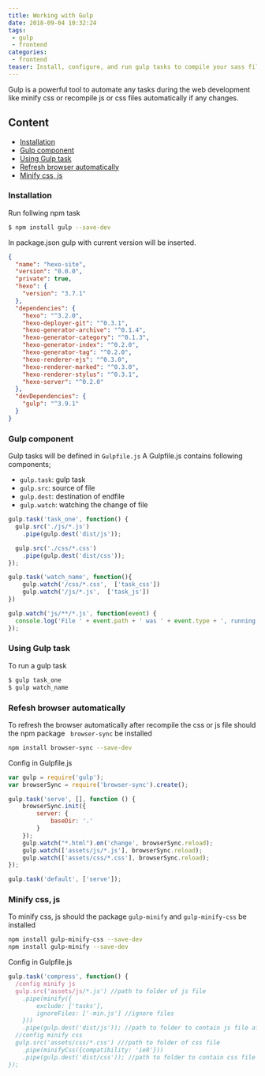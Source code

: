 ```yaml
---
title: Working with Gulp
date: 2018-09-04 10:32:24
tags:
 - gulp
 - frontend
categories:
 - frontend
teaser: Install, configure, and run gulp tasks to compile your sass files or synschronize your browser.
---
```


Gulp is a powerful tool to automate any tasks during the web development like minify css or recompile js or css files automatically if any changes.


## Content
  * [Installation](#Installation)
  * [Gulp component](#Gulp-component)
  * [Using Gulp task](#Using-Gulp-task)
  * [Refresh browser automatically](#Refesh-browser-automatically)
  * [Minify css, js](#Minify-css-js)

### Installation

Run follwing npm task
``` bash
$ npm install gulp --save-dev
```
In package.json gulp with current version  will be inserted.

``` json
{
  "name": "hexo-site",
  "version": "0.0.0",
  "private": true,
  "hexo": {
    "version": "3.7.1"
  },
  "dependencies": {
    "hexo": "^3.2.0",
    "hexo-deployer-git": "^0.3.1",
    "hexo-generator-archive": "^0.1.4",
    "hexo-generator-category": "^0.1.3",
    "hexo-generator-index": "^0.2.0",
    "hexo-generator-tag": "^0.2.0",
    "hexo-renderer-ejs": "^0.3.0",
    "hexo-renderer-marked": "^0.3.0",
    "hexo-renderer-stylus": "^0.3.1",
    "hexo-server": "^0.2.0"
  },
  "devDependencies": {
    "gulp": "^3.9.1"
  }
}
```

### Gulp component

Gulp tasks will be defined in `Gulpfile.js`
A Gulpfile.js contains following components;
* `gulp.task`: gulp task
* `gulp.src`: source of file
* `gulp.dest`: destination of endfile
* `gulp.watch`: watching the change of file


``` js
gulp.task('task_one', function() {
  gulp.src('./js/*.js')
    .pipe(gulp.dest('dist/js'));

  gulp.src('./css/*.css')
    .pipe(gulp.dest('dist/css'));
});

gulp.task('watch_name', function(){
    gulp.watch('/css/*.css',  ['task_css'])
    gulp.watch('/js/*.js',  ['task_js'])
})

gulp.watch('js/**/*.js', function(event) {
  console.log('File ' + event.path + ' was ' + event.type + ', running tasks...');
});
```
### Using Gulp task

To run a gulp task
``` bash
$ gulp task_one
$ gulp watch_name
```

### Refesh browser automatically

To refresh the browser automatically after recompile the css or js file should the npm package ` browser-sync` be installed

``` bash
npm install browser-sync --save-dev
```

Config in Gulpfile.js

``` js
var gulp = require('gulp');
var browserSync = require('browser-sync').create();

gulp.task('serve', [], function () {
    browserSync.init({
        server: {
            baseDir: '.'
        }
    });
    gulp.watch("*.html").on('change', browserSync.reload);
    gulp.watch(['assets/js/*.js'], browserSync.reload);
    gulp.watch(['assets/css/*.css'], browserSync.reload);
});

gulp.task('default', ['serve']);
```

### Minify css, js

To minify css, js should the package `gulp-minify` and `gulp-minify-css` be installed

``` bash
npm install gulp-minify-css --save-dev
npm install gulp-minify --save-dev
```

Config in Gulpfile.js

``` js
gulp.task('compress', function() {
  /config minify js
  gulp.src('assets/js/*.js') //path to folder of js file
    .pipe(minify({
        exclude: ['tasks'],
        ignoreFiles: ['-min.js'] //ignore files
    }))
    .pipe(gulp.dest('dist/js')); //path to folder to contain js file after minify
  //config minify css
  gulp.src('assets/css/*.css') ///path to folder of css file
    .pipe(minifyCss({compatibility: 'ie8'}))
    .pipe(gulp.dest('dist/css')); //path to folder to contain css file after minify
});
```